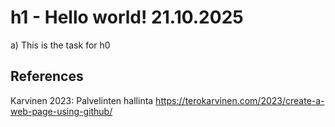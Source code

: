 # h1 - Hello world! 21.10.2025

a) This is the task for h0

## References

Karvinen 2023: Palvelinten hallinta https://terokarvinen.com/2023/create-a-web-page-using-github/
